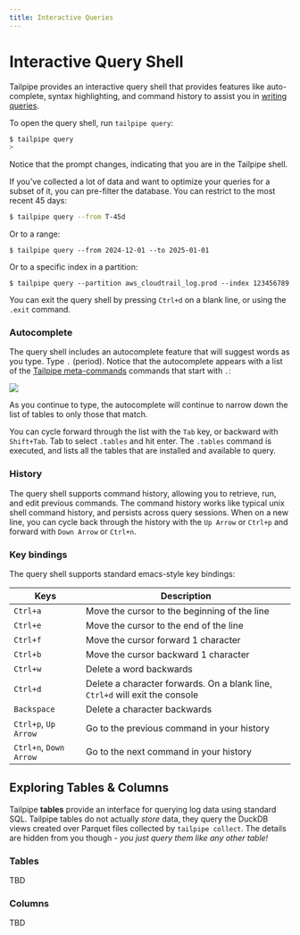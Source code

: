 ```yaml
---
title: Interactive Queries
---
```


# Interactive Query Shell
Tailpipe provides an interactive query shell that provides features like auto-complete, syntax highlighting, and command history to assist you in [writing queries](/docs/sql).

To open the query shell, run `tailpipe query`:

```bash
$ tailpipe query
>
```

Notice that the prompt changes, indicating that you are in the Tailpipe shell.

If you've collected a lot of data and want to optimize your queries for a subset of it, you can pre-filter the database. You can restrict to the most recent 45 days:

```bash
$ tailpipe query --from T-45d
```

Or to a range:

```
$ tailpipe query --from 2024-12-01 --to 2025-01-01
```

Or to a specific index in a partition:

```
$ tailpipe query --partition aws_cloudtrail_log.prod --index 123456789
```

You can exit the query shell by pressing `Ctrl+d` on a blank line, or using the `.exit` command.


### Autocomplete
The query shell includes an autocomplete feature that will suggest words as you type.  Type `.` (period). Notice that the autocomplete appears with a list of the [Tailpipe meta-commands](/docs/reference/dot-commands/overview) commands that start with `.`:

![](/images/docs/shell/metacommands.png)

As you continue to type, the autocomplete will continue to narrow down the list of tables to only those that match.

You can cycle forward through the list with the `Tab` key, or backward with `Shift+Tab`.  Tab to select `.tables` and hit enter.  The `.tables` command is executed, and lists all the tables that are installed and available to query.


### History
The query shell supports command history, allowing you to retrieve, run, and edit previous commands.  The command history works like typical unix shell command history, and persists across query sessions.  When on a new line, you can cycle back through the history with the `Up Arrow` or `Ctrl+p` and forward with `Down Arrow` or `Ctrl+n`.


### Key bindings
The query shell supports standard emacs-style key bindings:

| Keys | Description
|-|-
| `Ctrl+a` |	Move the cursor to the beginning of the line
| `Ctrl+e` |	Move the cursor to the end of the line
| `Ctrl+f` |	Move the cursor forward 1 character
| `Ctrl+b` |	Move the cursor backward 1 character
| `Ctrl+w` |	Delete a word backwards
| `Ctrl+d` |	Delete a character forwards.  On a blank line, `Ctrl+d` will exit the console
| `Backspace` | Delete a character backwards
| `Ctrl+p`, `Up Arrow` |	Go to the previous command in your history
| `Ctrl+n`, `Down Arrow` |	Go to the next command in your history



## Exploring Tables & Columns

Tailpipe **tables** provide an interface for querying log data using standard SQL.  Tailpipe tables do not actually *store* data, they query the DuckDB views created over Parquet files collected by `tailpipe collect`. The details are hidden from you though - *you just query them like any other table!*

### Tables

TBD

### Columns

TBD
